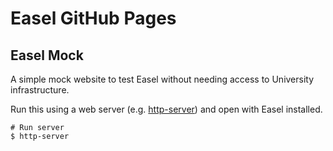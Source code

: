 # Easel GitHub Pages

## Easel Mock
A simple mock website to test Easel without needing access to University infrastructure.

Run this using a web server (e.g. [http-server](https://www.npmjs.com/package/http-server)) and open with Easel installed.

```
# Run server
$ http-server
```